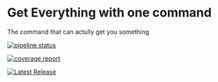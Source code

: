 # Get Everything with one command

The command that can actully get you something

[![pipeline status](http://git.sovietlinux.ml/tutelwastaken/get/badges/main/pipeline.svg)](http://git.sovietlinux.ml/tutelwastaken/get/-/commits/main)

[![coverage report](http://git.sovietlinux.ml/tutelwastaken/get/badges/main/coverage.svg)](http://git.sovietlinux.ml/tutelwastaken/get/-/commits/main)


[![Latest Release](http://git.sovietlinux.ml/tutelwastaken/get/-/badges/release.svg)](http://git.sovietlinux.ml/tutelwastaken/get/-/releases) 
